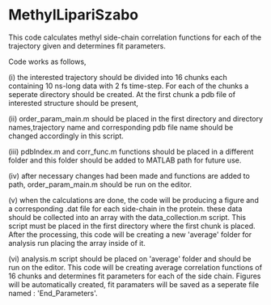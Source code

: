 # MethylLipariSzabo

This code calculates methyl side-chain correlation functions for each of the trajectory given and determines fit parameters.

Code works as follows,

(i) the interested trajectory should be divided into 16 chunks each containing 10 ns-long data with 2 fs time-step. For each of the chunks a seperate directory should be created. At the first chunk a pdb file of interested structure should be present,

(ii) order_param_main.m should be placed in the first directory and directory names,trajectory name and corresponding pdb file name should be changed accordingly in this script.

(iii) pdbIndex.m and corr_func.m functions should be placed in a different folder and this folder should be added to MATLAB path for future use.

(iv) after necessary changes had been made and functions are added to path, order_param_main.m should be run on the editor.

(v) when the calculations are done, the code will be producing a figure and a corresponding .dat file for each side-chain in the protein. these data should be collected into an array with the data_collection.m script. This script must be placed in the first directory where the first chunk is placed. After the processing, this code will be creating a new 'average' folder for analysis run placing the array inside of it.

(vi) analysis.m script should be placed on 'average' folder and should be run on the editor. This code will be creating average correlation functions of 16 chunks and determines fit parameters for each of the side chain. Figures will be automatically created, fit paramaters will be saved as a seperate file named : 'End_Parameters'.
